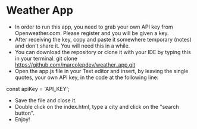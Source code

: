 # Weather App

- In order to run this app, you need to grab your own API key from Openweather.com. Please register and you will be given a key.  
- After receiving the key, copy and paste it somewhere temporary (notes) and don't share it. You will need this in a while.  
- You can download the repository or clone it with your IDE by typing this in your terminal: git clone https://github.com/marcolepdev/weather_app.git  
- Open the app.js file in your Text editor and insert, by leaving the single quotes, your own API key, in the code at the following line:

const apiKey = 'API_KEY';  
- Save the file and close it.  
- Double click on the index.html, type a city and click on the "search button".  
- Enjoy!
